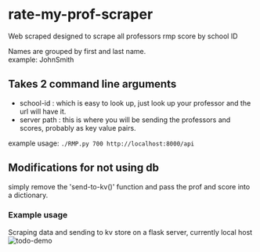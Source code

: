 # rate-my-prof-scraper
Web scraped designed to scrape all professors rmp score by school ID


Names are grouped by first and last name.   
example: JohnSmith


## Takes 2 command line arguments
* school-id : which is easy to look up, just look up your professor and the url will have it. 
* server path : this is where you will be sending the professors and scores, probably as key value pairs.  

example usage:
``` ./RMP.py 700 http://localhost:8000/api ```

## Modifications for not using db
simply remove the 'send-to-kv()' function and pass the prof and score into a dictionary.  


### Example usage
Scraping data and sending to kv store on a flask server, currently local host
![todo-demo](https://github.com/alexshelto/rate-my-prof-scraper/blob/master/screenshots/example-usage.jpg)
